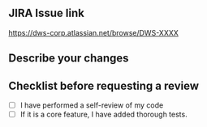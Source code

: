## JIRA Issue link

https://dws-corp.atlassian.net/browse/DWS-XXXX

## Describe your changes

## Checklist before requesting a review
- [ ] I have performed a self-review of my code
- [ ] If it is a core feature, I have added thorough tests.
